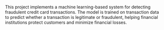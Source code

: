 This project implements a machine learning-based system for detecting fraudulent credit card transactions. The model is trained on transaction data to predict whether a transaction is legitimate or fraudulent, helping financial institutions protect customers and minimize financial losses.
